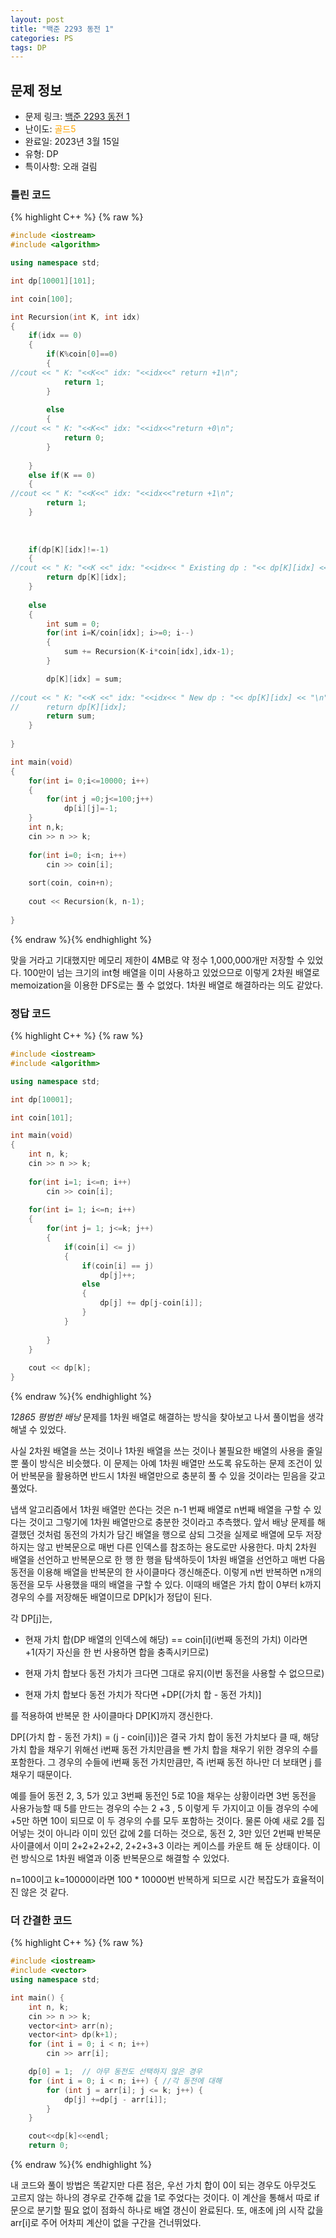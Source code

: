 ```yaml
---
layout: post
title: "백준 2293 동전 1"
categories: PS
tags: DP
---
```


## 문제 정보
- 문제 링크: [백준 2293 동전 1](https://www.acmicpc.net/problem/2293)
- 난이도: <span style="color:#FFA500">골드5</span>
- 완료일: 2023년 3월 15일
- 유형: DP
- 특이사항: 오래 걸림

### 틀린 코드

{% highlight C++ %} {% raw %}
```C++
#include <iostream>
#include <algorithm>

using namespace std;

int dp[10001][101];

int coin[100];

int Recursion(int K, int idx)
{
	if(idx == 0)
	{
		if(K%coin[0]==0)
		{
//cout << " K: "<<K<<" idx: "<<idx<<" return +1\n";
			return 1;	
		}
		
		else
		{
//cout << " K: "<<K<<" idx: "<<idx<<"return +0\n";
			return 0;
		}
			
	}
	else if(K == 0)
	{
//cout << " K: "<<K<<" idx: "<<idx<<"return +1\n";
		return 1;
	}
		
	
	
	if(dp[K][idx]!=-1)
	{
//cout << " K: "<<K <<" idx: "<<idx<< " Existing dp : "<< dp[K][idx] << "\n";
		return dp[K][idx];
	}
	
	else
	{
		int sum = 0;
		for(int i=K/coin[idx]; i>=0; i--)
		{
			sum += Recursion(K-i*coin[idx],idx-1);
		}

		dp[K][idx] = sum;	
		
//cout << " K: "<<K <<" idx: "<<idx<< " New dp : "<< dp[K][idx] << "\n";
//		return dp[K][idx];
		return sum;
	}
		
}

int main(void)
{
	for(int i= 0;i<=10000; i++)
	{
		for(int j =0;j<=100;j++)
			dp[i][j]=-1;
	}
	int n,k;
	cin >> n >> k;
	
	for(int i=0; i<n; i++)
		cin >> coin[i];
	
	sort(coin, coin+n);
	
	cout << Recursion(k, n-1);
	
}
```
{% endraw %}{% endhighlight %}

맞을 거라고 기대했지만 메모리 제한이 4MB로 약 정수 1,000,000개만 저장할 수 있었다. 100만이 넘는 크기의 int형 배열을 이미 사용하고 있었으므로 이렇게 2차원 배열로 memoization을 이용한 DFS로는 풀 수 없었다. 1차원 배열로 해결하라는 의도 같았다.

### 정답 코드

{% highlight C++ %} {% raw %}
```C++
#include <iostream>
#include <algorithm>

using namespace std;

int dp[10001];

int coin[101];

int main(void)
{
	int n, k;
	cin >> n >> k;
	
	for(int i=1; i<=n; i++)
		cin >> coin[i];
	
	for(int i= 1; i<=n; i++)
	{
		for(int j= 1; j<=k; j++)
		{
			if(coin[i] <= j)
			{
				if(coin[i] == j)
					dp[j]++;
				else
				{
					dp[j] += dp[j-coin[i]];	
				}
			}
			
		}
	}
	
	cout << dp[k];
}
```
{% endraw %}{% endhighlight %}

 _12865 평범한 배낭_ 문제를 1차원 배열로 해결하는 방식을 찾아보고 나서 풀이법을 생각해낼 수 있었다.

사실 2차원 배열을 쓰는 것이나 1차원 배열을 쓰는 것이나 불필요한 배열의 사용을 줄일 뿐 풀이 방식은 비슷했다. 이 문제는 아예 1차원 배열만 쓰도록 유도하는 문제 조건이 있어 반복문을 활용하면 반드시 1차원 배열만으로 충분히 풀 수 있을 것이라는 믿음을 갖고 풀었다.

냅색 알고리즘에서 1차원 배열만 쓴다는 것은 n-1 번째 배열로 n번째 배열을 구할 수 있다는 것이고 그렇기에 1차원 배열만으로 충분한 것이라고 추측했다. 앞서 배낭 문제를 해결했던 것처럼 동전의 가치가 담긴 배열을 행으로 삼되 그것을 실제로 배열에 모두 저장하지는 않고 반복문으로 매번 다른 인덱스를 참조하는 용도로만 사용한다. 마치 2차원 배열을 선언하고 반복문으로 한 행 한 행을 탐색하듯이 1차원 배열을 선언하고 매번 다음 동전을 이용해 배열을 반복문의 한 사이클마다 갱신해준다. 이렇게 n번 반복하면 n개의 동전을 모두 사용했을 때의 배열을 구할 수 있다. 이때의 배열은 가치 합이 0부터 k까지 경우의 수를 저장해둔 배열이므로 DP[k]가 정답이 된다.

각 DP[j]는,

  * 현재 가치 합(DP 배열의 인덱스에 해당) == coin[i](i번째 동전의 가치) 이라면 +1(자기 자신을 한 번 사용하면 합을 충족시키므로)

  * 현재 가치 합보다 동전 가치가 크다면 그대로 유지(이번 동전을 사용할 수 없으므로)

  * 현재 가치 합보다 동전 가치가 작다면 +DP[(가치 합 - 동전 가치)]

를 적용하여 반복문 한 사이클마다 DP[K]까지 갱신한다.

DP[(가치 합 - 동전 가치) = (j - coin[i])]은 결국 가치 합이 동전 가치보다 클 때, 해당 가치 합을 채우기 위해선 i번째 동전 가치만큼을 뺀 가치 합을 채우기 위한 경우의 수를 포함한다. 그 경우의 수들에 i번째 동전 가치만큼만, 즉 i번째 동전 하나만 더 보태면 j 를 채우기 때문이다. 

예를 들어 동전 2, 3, 5가 있고 3번째 동전인 5로 10을 채우는 상황이라면 3번 동전을 사용가능할 때 5를 만드는 경우의 수는 2 +3 , 5 이렇게 두 가지이고 이들 경우의 수에 +5만 하면 10이 되므로 이 두 경우의 수를 모두 포함하는 것이다. 물론 아예 새로 2를 집어넣는 것이 아니라 이미 있던 값에 2를 더하는 것으로, 동전 2, 3만 있던 2번째 반복문 사이클에서 이미 2+2+2+2+2, 2+2+3+3 이라는 케이스를 카운트 해 둔 상태이다. 이런 방식으로 1차원 배열과 이중 반복문으로 해결할 수 있었다.

n=100이고 k=10000이라면 100 * 10000번 반복하게 되므로 시간 복잡도가 효율적이진 않은 것 같다.

### 더 간결한 코드

{% highlight C++ %} {% raw %}
```C++
#include <iostream>
#include <vector>
using namespace std;

int main() {
	int n, k;
	cin >> n >> k;
	vector<int> arr(n);
	vector<int> dp(k+1);
	for (int i = 0; i < n; i++)
		cin >> arr[i];

	dp[0] = 1;	// 아무 동전도 선택하지 않은 경우
	for (int i = 0; i < n; i++) { //각 동전에 대해
		for (int j = arr[i]; j <= k; j++) { 
			dp[j] +=dp[j - arr[i]];
		}
	}

	cout<<dp[k]<<endl;
	return 0;
```
{% endraw %}{% endhighlight %}

내 코드와 풀이 방법은 똑같지만 다른 점은, 우선 가치 합이 0이 되는 경우도 아무것도 고르지 않는 하나의 경우로 간주해 값을 1로 주었다는 것이다. 이 계산을 통해서 따로 if문으로 분기할 필요 없이 점화식 하나로 배열 갱신이 완료된다. 또, 애초에 j의 시작 값을 arr[i]로 주어 어차피 계산이 없을 구간을 건너뛰었다.
